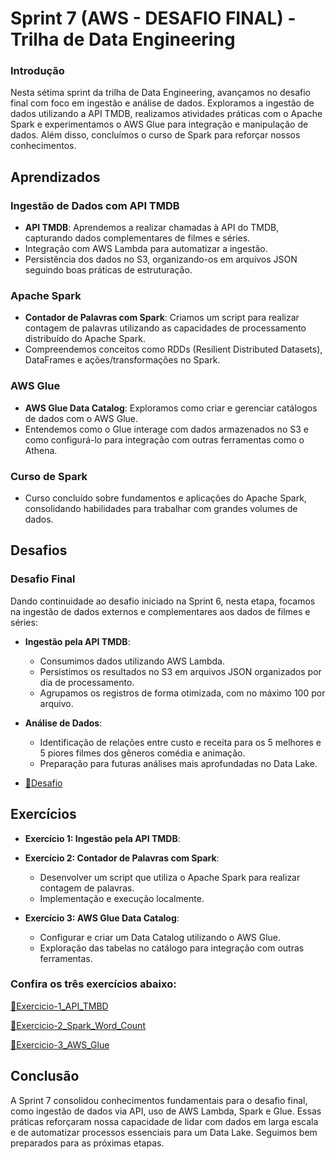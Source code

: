 # Sprint 7 (AWS - DESAFIO FINAL) - Trilha de Data Engineering

### Introdução

Nesta sétima sprint da trilha de Data Engineering, avançamos no desafio final com foco em ingestão e análise de dados. Exploramos a ingestão de dados utilizando a API TMDB, realizamos atividades práticas com o Apache Spark e experimentamos o AWS Glue para integração e manipulação de dados. Além disso, concluímos o curso de Spark para reforçar nossos conhecimentos.

## Aprendizados

### **Ingestão de Dados com API TMDB**
- **API TMDB**: Aprendemos a realizar chamadas à API do TMDB, capturando dados complementares de filmes e séries. 
- Integração com AWS Lambda para automatizar a ingestão.
- Persistência dos dados no S3, organizando-os em arquivos JSON seguindo boas práticas de estruturação.

### **Apache Spark**
- **Contador de Palavras com Spark**: Criamos um script para realizar contagem de palavras utilizando as capacidades de processamento distribuído do Apache Spark.
- Compreendemos conceitos como RDDs (Resilient Distributed Datasets), DataFrames e ações/transformações no Spark.

### **AWS Glue**
- **AWS Glue Data Catalog**: Exploramos como criar e gerenciar catálogos de dados com o AWS Glue.
- Entendemos como o Glue interage com dados armazenados no S3 e como configurá-lo para integração com outras ferramentas como o Athena.

### **Curso de Spark**
- Curso concluído sobre fundamentos e aplicações do Apache Spark, consolidando habilidades para trabalhar com grandes volumes de dados.

## Desafios

### **Desafio Final**
Dando continuidade ao desafio iniciado na Sprint 6, nesta etapa, focamos na ingestão de dados externos e complementares aos dados de filmes e séries:
- **Ingestão pela API TMDB**:
  - Consumimos dados utilizando AWS Lambda.
  - Persistimos os resultados no S3 em arquivos JSON organizados por dia de processamento.
  - Agrupamos os registros de forma otimizada, com no máximo 100 por arquivo.
- **Análise de Dados**:
  - Identificação de relações entre custo e receita para os 5 melhores e 5 piores filmes dos gêneros comédia e animação.
  - Preparação para futuras análises mais aprofundadas no Data Lake.

- [📁Desafio](../sprint_7/desafio)

## Exercícios

- **Exercício 1: Ingestão pela API TMDB**:
  
- **Exercício 2: Contador de Palavras com Spark**:
  - Desenvolver um script que utiliza o Apache Spark para realizar contagem de palavras.
  - Implementação e execução localmente.

- **Exercício 3: AWS Glue Data Catalog**:
  - Configurar e criar um Data Catalog utilizando o AWS Glue.
  - Exploração das tabelas no catálogo para integração com outras ferramentas.

### Confira os três exercícios abaixo:

[📁Exercicio-1_API_TMBD](../sprint_7/exercicios/README_api_tmdb.md)

[📁Exercicio-2_Spark_Word_Count](../sprint_7/exercicios/exercicio_spark/)

[📁Exercicio-3_AWS_Glue](../sprint_7/exercicios/README_exec_lab-glue.md)

## Conclusão

A Sprint 7 consolidou conhecimentos fundamentais para o desafio final, como ingestão de dados via API, uso de AWS Lambda, Spark e Glue. Essas práticas reforçaram nossa capacidade de lidar com dados em larga escala e de automatizar processos essenciais para um Data Lake. Seguimos bem preparados para as próximas etapas.


